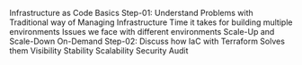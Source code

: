Infrastructure as Code Basics
Step-01: Understand Problems with Traditional way of Managing Infrastructure
Time it takes for building multiple environments
Issues we face with different environments
Scale-Up and Scale-Down On-Demand
Step-02: Discuss how IaC with Terraform Solves them
Visibility
Stability
Scalability
Security
Audit
